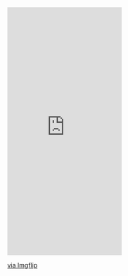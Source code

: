 <div style="width:260px;max-width:100%;"><div style="height:0;padding-bottom:216.15%;position:relative;"><iframe width="260" height="562" style="position:absolute;top:0;left:0;width:100%;height:100%;" frameBorder="0" src="https://imgflip.com/embed/71eofk"></iframe></div><p><a href="https://imgflip.com/gif/71eofk">via Imgflip</a></p></div>

